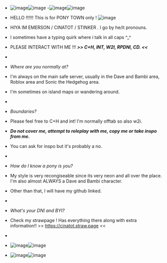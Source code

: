 - ![image](https://github.com/user-attachments/assets/930f6d71-b0f5-42fe-ad96-ef8dd01dd805)![image](https://github.com/user-attachments/assets/930f6d71-b0f5-42fe-ad96-ef8dd01dd805)
-![image](https://github.com/user-attachments/assets/d269c6ee-4b38-48a3-8178-8e14ac086622)![image](https://github.com/user-attachments/assets/f80462ae-3bc7-42d7-aeef-52821cb8c186)

- HELLO !!!!!! This is for PONY TOWN only ! ![image](https://github.com/user-attachments/assets/a3c1b72b-851c-47e9-ba88-5010f43b1242)

- HIYA IM EMERSON / CINATOT / STINKER . I go by he/it pronouns.
- I sometimes have a typing quirk where i talk in all caps ^_^
- PLEASE INTERACT WITH ME !!! ***>> C+H, INT, W2I, RPDNI, CD. <<***
-
- *Where are you normally at?*
- I'm always on the main safe server, usually in the Dave and Bambi area, Roblox area and Sonic the Hedgehog area.
- I'm sometimes on island maps or wandering around.
-
- *Boundaries?*
- Please feel free to C+H and int! I'm normally offtab so also w2i.
- ***Do not cover me, attempt to roleplay with me, copy me or take inspo from me.***
- You can ask for inspo but it's probably a no.
-
- *How do I know a pony is you?*
- My style is very recongiseable since its very neon and all over the place. I'm also almost ALWAYS a Dave and Bambi character.
- Other than that, I will have my github linked.
-
- *What's your DNI and BYI?*
- Check my strawpage ! Has everything there along with extra information!! >> https://cinatot.straw.page <<
-
- ![image](https://github.com/user-attachments/assets/702ba766-8618-4426-a3f5-12577197dde7)![image](https://github.com/user-attachments/assets/28f438d3-4273-40d2-b9af-fa98d3d64d95)
- ![image](https://github.com/user-attachments/assets/930f6d71-b0f5-42fe-ad96-ef8dd01dd805)![image](https://github.com/user-attachments/assets/930f6d71-b0f5-42fe-ad96-ef8dd01dd805)

